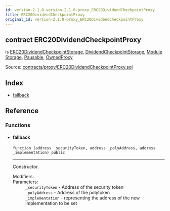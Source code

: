 ```yaml
---
id: version-2.1.0-version-2.1.0-proxy_ERC20DividendCheckpointProxy
title: ERC20DividendCheckpointProxy
original_id: version-2.1.0-proxy_ERC20DividendCheckpointProxy
---
```


<div class="contract-doc"><div class="contract"><h2 class="contract-header"><span class="contract-kind">contract</span> ERC20DividendCheckpointProxy</h2><p class="base-contracts"><span>is</span> <a href="modules_Checkpoint_ERC20DividendCheckpointStorage.html">ERC20DividendCheckpointStorage</a><span>, </span><a href="modules_Checkpoint_DividendCheckpointStorage.html">DividendCheckpointStorage</a><span>, </span><a href="modules_ModuleStorage.html">ModuleStorage</a><span>, </span><a href="Pausable.html">Pausable</a><span>, </span><a href="proxy_OwnedProxy.html">OwnedProxy</a></p><div class="source">Source: <a href="https://github.com/PolymathNetwork/polymath-core/blob/v2.1.0/contracts/proxy/ERC20DividendCheckpointProxy.sol" target="_blank">contracts/proxy/ERC20DividendCheckpointProxy.sol</a></div></div><div class="index"><h2>Index</h2><ul><li><a href="proxy_ERC20DividendCheckpointProxy.html#">fallback</a></li></ul></div><div class="reference"><h2>Reference</h2><div class="functions"><h3>Functions</h3><ul><li><div class="item function"><span id="fallback" class="anchor-marker"></span><h4 class="name">fallback</h4><div class="body"><code class="signature">function <strong></strong><span>(address _securityToken, address _polyAddress, address _implementation) </span><span>public </span></code><hr/><div class="description"><p>Constructor.</p></div><dl><dt><span class="label-modifiers">Modifiers:</span></dt><dd></dd><dt><span class="label-parameters">Parameters:</span></dt><dd><div><code>_securityToken</code> - Address of the security token</div><div><code>_polyAddress</code> - Address of the polytoken</div><div><code>_implementation</code> - representing the address of the new implementation to be set</div></dd></dl></div></div></li></ul></div></div></div>
